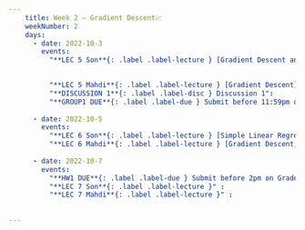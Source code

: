 ```yaml
---
    title: Week 2 – Gradient Descent📈
    weekNumber: 2
    days:
      - date: 2022-10-3
        events:
          "**LEC 5 Son**{: .label .label-lecture } [Gradient Descent and Convexity](resources/lecture/lec05_son.pdf), Annotated":
            

          "**LEC 5 Mahdi**{: .label .label-lecture } [Gradient Descent](resources/lecture/lec05_mahdi.pdf), [Annotated](resources/lecture/lec05_mahdi_annotated.pdf)":
          "**DISCUSSION 1**{: .label .label-disc } Discussion 1":
          "**GROUP1 DUE**{: .label .label-due } Submit before 11:59pm on Gradescope" :
          
      - date: 2022-10-5
        events:
          "**LEC 6 Son**{: .label .label-lecture } [Simple Linear Regression](resources/lecture/lec06_son.pdf)":
          "**LEC 6 Mahdi**{: .label .label-lecture } [Gradient Descent, Convexity](resources/lecture/lec06_mahdi.pdf),[Annotated](resources/lecture/lec06_mahdi_annotated.pdf), [Code](https://datahub.ucsd.edu/user/msoleymani/notebooks/dsc40a-2021-fa/lectures/lec05/lec05.ipynb)":
      
      - date: 2022-10-7
        events:
          "**HW1 DUE**{: .label .label-due } Submit before 2pm on Gradescope" :
          "**LEC 7 Son**{: .label .label-lecture }" :
          "**LEC 7 Mahdi**{: .label .label-lecture }" :
          
            
---
```

